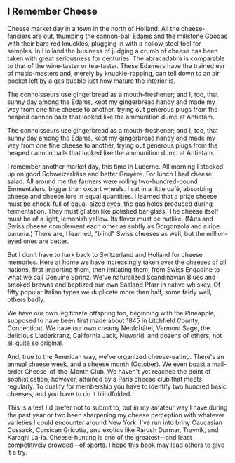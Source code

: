 I Remember Cheese
-----------------------------------------------

Cheese market day in a town in the north of Holland. All the cheese-fanciers are out, thumping the cannon-ball Edams and the millstone Goodas with their bare red knuckles, plugging in with a hollow steel tool for samples. In Holland the business of judging a crumb of cheese has been taken with great seriousness for centuries. The abracadabra is comparable to that of the wine-taster or tea-taster. These Edamers have the trained ear of music-masters and, merely by knuckle-rapping, can tell down to an air pocket left by a gas bubble just how mature the interior is.

The connoisseurs use gingerbread as a mouth-freshener; and I, too, that sunny day among the Edams, kept my gingerbread handy and made my way from one fine cheese to another, trying out generous plugs from the heaped cannon balls that looked like the ammunition dump at Antietam.

The connoisseurs use gingerbread as a mouth-freshener; and I, too, that sunny day among the Edams, kept my gingerbread handy and made my way from one fine cheese to another, trying out generous plugs from the heaped cannon balls that looked like the ammunition dump at Antietam.

I remember another market day, this time in Lucerne. All morning I stocked up on good Schweizerkäse and better Gruyère. For lunch I had cheese salad. All around me the farmers were rolling two-hundred-pound Emmentalers, bigger than oxcart wheels. I sat in a little café, absorbing cheese and cheese lore in equal quantities. I learned that a prize cheese must be chock-full of equal-sized eyes, the gas holes produced during fermentation. They must glisten like polished bar glass. The cheese itself must be of a light, lemonish yellow. Its flavor must be nutlike. (Nuts and Swiss cheese complement each other as subtly as Gorgonzola and a ripe banana.) There are, I learned, "blind" Swiss cheeses as well, but the million-eyed ones are better.

But I don't have to hark back to Switzerland and Holland for cheese memories. Here at home we have increasingly taken over the cheeses of all nations, first importing them, then imitating them, from Swiss Engadine to what we call Genuine Sprinz. We've naturalized Scandinavian Blues and smoked browns and baptized our own Saaland Pfarr in native whiskey. Of fifty popular Italian types we duplicate more than half, some fairly well, others badly.

We have our own legitimate offspring too, beginning with the Pineapple, supposed to have been first made about 1845 in Litchfield County, Connecticut. We have our own creamy Neufchâtel, Vermont Sage, the delicious Liederkranz, California Jack, Nuworld, and dozens of others, not all quite so original.

And, true to the American way, we've organized cheese-eating. There's an annual cheese week, and a cheese month (October). We even boast a mail-order Cheese-of-the-Month Club. We haven't yet reached the point of sophistication, however, attained by a Paris cheese club that meets regularly. To qualify for membership you have to identify two hundred basic cheeses, and you have to do it blindfolded.

This is a test I'd prefer not to submit to, but in my amateur way I have during the past year or two been sharpening my cheese perception with whatever varieties I could encounter around New York. I've run into briny Caucasian Cossack, Corsican Gricotta, and exotics like Rarush Durmar, Travnik, and Karaghi La-la. Cheese-hunting is one of the greatest—and least competitively crowded—of sports. I hope this book may lead others to give it a try.
